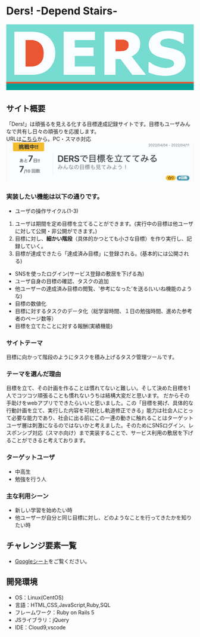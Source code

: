 # Ders! -Depend Stairs-
![Dersロゴ](/app/assets/images/ders_readme.png)
## サイト概要
「Ders!」は頑張るを見える化する目標達成記録サイトです。目標もユーザみんなで共有し日々の頑張りを応援します。<br>
URLは<a href="http://ders.jp" title="トップページ | Ders" target="_blank">こちら</a>から。PC・スマホ対応
<br>
![目標カード](/app/assets/images/target_cards.png)

### 実装したい機能は以下の通りです。
- ユーザの操作サイクル(1-3)
1. ユーザは期間を定め目標を立てることができます。(実行中の目標は他ユーザに対して公開・非公開ができます。)
2. 目標に対し、**細かい階段**（具体的かつとても小さな目標）を作り実行し、記録していく。
3. 目標が達成できたら「達成済み目標」に登録される。(基本的には公開される)

- SNSを使ったログイン(サービス登録の敷居を下げる為)
- ユーザ自身の目標の確認、タスクの追加
- 他ユーザーの達成済み目標の閲覧、'参考になった'を送る(いいね機能のような)
- 目標の数値化
- 目標に対するタスクのデータ化（総学習時間、１日の勉強時間、進めた参考者のページ数等）
- 目標を立てたことに対する報酬(実績機能)

### サイトテーマ
目標に向かって階段のようにタスクを積み上げるタスク管理ツールです。

### テーマを選んだ理由
目標を立て、その計画を作ることは慣れてないと難しい。そして決めた目標を1人でコツコツ頑張ることも慣れないうちは結構大変だと思います。
だからその手助けをwebアプリでできたらいいと思いました。この「目標を掲げ、具体的な行動計画を立て、実行した内容を可視化し軌道修正できる」能力は社会人にとって必要な能力であり、社会に出る前にこの一連の動きに触れることはターゲットユーザ層は刺激になるのではないかと考えました。そのためにSNSログイン、レスポンシブ対応（スマホ向け）まで実装することで、サービス利用の敷居を下げることができると考えております。

### ターゲットユーザ
- 中高生
- 勉強を行う人

### 主な利用シーン
- 新しい学習を始めたい時
- 他ユーザーが自分と同じ目標に対し、どのようなことを行ってきたかを知りたい時

## チャレンジ要素一覧
- [Googleシート](https://docs.google.com/spreadsheets/d/1m05_g1JO88K2z_ncjIdxV7_m-uhkwuhD6ZGa9sCk_MA)をご覧ください。

## 開発環境
- OS：Linux(CentOS)
- 言語：HTML,CSS,JavaScript,Ruby,SQL
- フレームワーク：Ruby on Rails 5
- JSライブラリ：jQuery
- IDE：Cloud9,vscode
